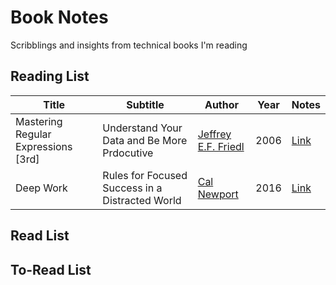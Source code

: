 # Book Notes

Scribblings and insights from technical books I'm reading

## Reading List

| Title                               | Subtitle                                        | Author                                                     | Year | Notes                                                   |
| ----------------------------------- | ----------------------------------------------- | ---------------------------------------------------------- | ---- | ------------------------------------------------------- |
| Mastering Regular Expressions [3rd] | Understand Your Data and Be More Prdocutive     | [Jeffrey E.F. Friedl](http://regex.info/book.html)         | 2006 | [Link](./books/mastering-regular-expressions-friedl.md) |
| Deep Work                           | Rules for Focused Success in a Distracted World | [Cal Newport](https://www.calnewport.com/books/deep-work/) | 2016 | [Link](./books/deep-work-newport.md)                    |

## Read List

## To-Read List

